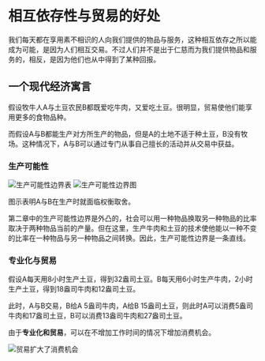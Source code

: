 # 相互依存性与贸易的好处

我们每天都在享用素不相识的人向我们提供的物品与服务，这种相互依存之所以能成为可能，是因为人们相互交易。不过人们并不是出于仁慈而为我们提供物品和服务的，相反，是因为他们也从中得到了某种回报。

## 一个现代经济寓言

假设牧牛人A与土豆农民B都既爱吃牛肉，又爱吃土豆。很明显，贸易使他们能享用更多的食物品种。

而假设A与B都能生产对方所生产的物品，但是A的土地不适于种土豆，B没有牧场。这种情况下，A与B可以通过专门从事自己擅长的活动并从交易中获益。

### 生产可能性

![生产可能性边界表](https://s1.ax1x.com/2020/07/21/UoEBLt.png)
![生产可能性边界图](https://s1.ax1x.com/2020/07/21/UoEIe0.png)

图示表明A与B在生产时就面临权衡取舍。

第二章中的生产可能性边界是外凸的，社会可以用一种物品换取另一种物品的比率取决于两种物品当前的产量。但在这里，生产牛肉和土豆的技术使他能以一种不变的比率在一种物品与另一种物品之间转换。因此，生产可能性边界是一条直线。

### 专业化与贸易

假设A每天用8小时生产土豆，得到32盎司土豆。B每天用6小时生产牛肉，2小时生产土豆，得到18盎司牛肉和12盎司土豆。

此时，A与B交易，B给A 5盎司牛肉，A给B 15盎司土豆，则此时A可以消费5盎司牛肉和17盎司土豆，B可以消费13盎司牛肉和27盎司土豆。

由于**专业化和贸易**，可以在不增加工作时间的情况下增加消费机会。

![贸易扩大了消费机会](https://s1.ax1x.com/2020/07/21/Uo38eg.png)


